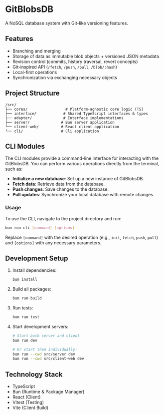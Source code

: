 # GitBlobsDB

A NoSQL database system with Git-like versioning features.

## Features

- Branching and merging
- Storage of data as immutable blob objects + versioned JSON metadata
- Revision control (commits, history traversal, revert concepts)
- Git-inspired API (`/fetch`, `/push`, `/pull`, `/blob/:hash`)
- Local-first operations
- Synchronization via exchanging necessary objects

## Project Structure

```
/src/
├── cores/                 # Platform-agnostic core logic (TS)
├── interface/            # Shared TypeScript interfaces & types
├── adapter/              # Interface implementations
├── server/              # Bun server application
└── client-web/          # React client application
└── cli/                 # Cli application
```

## CLI Modules

The CLI modules provide a command-line interface for interacting with the GitBlobsDB. You can perform various operations directly from the terminal, such as:

- **Initialize a new database**: Set up a new instance of GitBlobsDB.
- **Fetch data**: Retrieve data from the database.
- **Push changes**: Save changes to the database.
- **Pull updates**: Synchronize your local database with remote changes.

### Usage

To use the CLI, navigate to the project directory and run:

```bash
bun run cli [command] [options]
```

Replace `[command]` with the desired operation (e.g., `init`, `fetch`, `push`, `pull`) and `[options]` with any necessary parameters.

## Development Setup

1. Install dependencies:

   ```bash
   bun install
   ```

2. Build all packages:

   ```bash
   bun run build
   ```

3. Run tests:

   ```bash
   bun run test
   ```

4. Start development servers:

   ```bash
   # Start both server and client
   bun run dev

   # Or start them individually:
   bun run --cwd src/server dev
   bun run --cwd src/client-web dev
   ```

## Technology Stack

- TypeScript
- Bun (Runtime & Package Manager)
- React (Client)
- Vitest (Testing)
- Vite (Client Build)
